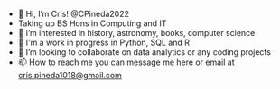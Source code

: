- 👋 Hi, I’m Cris! @CPineda2022
- Taking up BS Hons in Computing and IT
- 👀 I’m interested in history, astronomy, books, computer science
- 🌱 I'm a work in progress in Python, SQL and R
- 💞️ I’m looking to collaborate on data analytics or any coding projects
- 📫 How to reach me you can message me here or email at cris.pineda1018@gmail.com

<!---
CPineda2022/CPineda2022 is a ✨ special ✨ repository because its `README.md` (this file) appears on your GitHub profile.
You can click the Preview link to take a look at your changes.
--->

